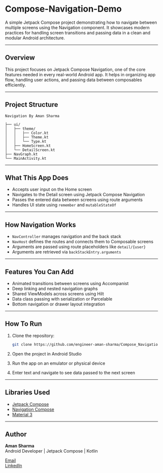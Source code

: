 # Compose-Navigation-Demo

A simple Jetpack Compose project demonstrating how to navigate between multiple screens using the Navigation component. It showcases modern practices for handling screen transitions and passing data in a clean and modular Android architecture.

---

## Overview

This project focuses on Jetpack Compose Navigation, one of the core features needed in every real-world Android app. It helps in organizing app flow, handling user actions, and passing data between composables efficiently.

---

## Project Structure

```
Navigation By Aman Sharma

├── ui/
│   ├── theme/
│   │   ├── Color.kt
│   │   ├── Theme.kt
│   │   └── Type.kt
│   ├── HomeScreen.kt
│   └── DetailScreen.kt
├── NavGraph.kt
└── MainActivity.kt
```

---

## What This App Does

- Accepts user input on the Home screen
- Navigates to the Detail screen using Jetpack Compose Navigation
- Passes the entered data between screens using route arguments
- Handles UI state using `remember` and `mutableStateOf`

---

## How Navigation Works

- `NavController` manages navigation and the back stack
- `NavHost` defines the routes and connects them to Composable screens
- Arguments are passed using route placeholders like `detail/{user}`
- Arguments are retrieved via `backStackEntry.arguments`

---

## Features You Can Add

- Animated transitions between screens using Accompanist
- Deep linking and nested navigation graphs
- Shared ViewModels across screens using Hilt
- Data class passing with serialization or Parcelable
- Bottom navigation or drawer layout integration

---

## How To Run

1. Clone the repository:

   ```bash
   git clone https://github.com/engineer-aman-sharma/Compose_Navigation_Demo
   ```

2. Open the project in Android Studio

3. Run the app on an emulator or physical device

4. Enter text and navigate to see data passed to the next screen

---

## Libraries Used

- [Jetpack Compose](https://developer.android.com/jetpack/compose)
- [Navigation Compose](https://developer.android.com/jetpack/compose/navigation)
- [Material 3](https://developer.android.com/jetpack/androidx/releases/compose-material3)

---

## Author

**Aman Sharma**  
Android Developer | Jetpack Compose | Kotlin  

[Email](mailto:officialprofin@gmail.com)  
[LinkedIn](https://in.linkedin.com/in/engineer-aman-sharma)

